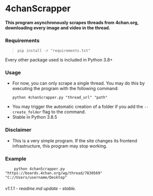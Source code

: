 # 4chanScrapper
#### This program asynchronously scrapes threads from **4chan.org**, downloading **every image and video** in the thread.

### Requirements
> `pip install -r "requirements.txt"`

Every other package used is included in Python 3.8+

### Usage
- For now, you can only scrape a single thread. You may do this by executing the program with the following command:
    ```shell:
    python 4chanScrapper.py "thread_url" "path"
    ```
- You may trigger the automatic creation of a folder if you add the `--create_folder` flag to the command.
- Stable in Python 3.8.5
### Disclaimer

- This is a very simple program. If the site changes its frontend infrastructure, this program may stop working.

### Example
```shell:
    python 4chanScrapper.py "https://boards.4chan.org/wg/thread/7830569" "C://Users/username/Desktop"
```

###### v1.1.1 - readme.md update - stable.
